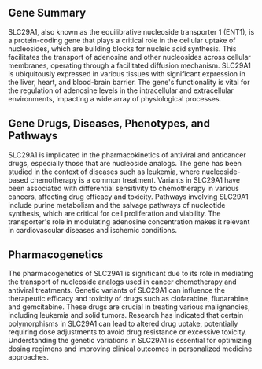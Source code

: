 ## Gene Summary
SLC29A1, also known as the equilibrative nucleoside transporter 1 (ENT1), is a protein-coding gene that plays a critical role in the cellular uptake of nucleosides, which are building blocks for nucleic acid synthesis. This facilitates the transport of adenosine and other nucleosides across cellular membranes, operating through a facilitated diffusion mechanism. SLC29A1 is ubiquitously expressed in various tissues with significant expression in the liver, heart, and blood-brain barrier. The gene's functionality is vital for the regulation of adenosine levels in the intracellular and extracellular environments, impacting a wide array of physiological processes.

## Gene Drugs, Diseases, Phenotypes, and Pathways
SLC29A1 is implicated in the pharmacokinetics of antiviral and anticancer drugs, especially those that are nucleoside analogs. The gene has been studied in the context of diseases such as leukemia, where nucleoside-based chemotherapy is a common treatment. Variants in SLC29A1 have been associated with differential sensitivity to chemotherapy in various cancers, affecting drug efficacy and toxicity. Pathways involving SLC29A1 include purine metabolism and the salvage pathways of nucleotide synthesis, which are critical for cell proliferation and viability. The transporter's role in modulating adenosine concentration makes it relevant in cardiovascular diseases and ischemic conditions.

## Pharmacogenetics
The pharmacogenetics of SLC29A1 is significant due to its role in mediating the transport of nucleoside analogs used in cancer chemotherapy and antiviral treatments. Genetic variants of SLC29A1 can influence the therapeutic efficacy and toxicity of drugs such as clofarabine, fludarabine, and gemcitabine. These drugs are crucial in treating various malignancies, including leukemia and solid tumors. Research has indicated that certain polymorphisms in SLC29A1 can lead to altered drug uptake, potentially requiring dose adjustments to avoid drug resistance or excessive toxicity. Understanding the genetic variations in SLC29A1 is essential for optimizing dosing regimens and improving clinical outcomes in personalized medicine approaches.